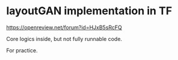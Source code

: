# layoutGAN implementation in TF

https://openreview.net/forum?id=HJxB5sRcFQ

Core logics inside, but not fully runnable code.

For practice.
